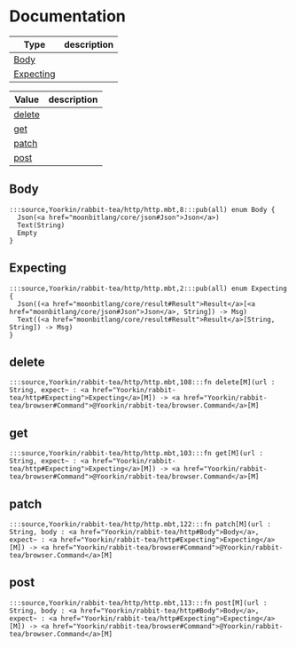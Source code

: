 # Documentation
|Type|description|
|---|---|
|[Body](#Body)||
|[Expecting](#Expecting)||

|Value|description|
|---|---|
|[delete](#delete)||
|[get](#get)||
|[patch](#patch)||
|[post](#post)||

## Body

```moonbit
:::source,Yoorkin/rabbit-tea/http/http.mbt,8:::pub(all) enum Body {
  Json(<a href="moonbitlang/core/json#Json">Json</a>)
  Text(String)
  Empty
}
```


## Expecting

```moonbit
:::source,Yoorkin/rabbit-tea/http/http.mbt,2:::pub(all) enum Expecting {
  Json((<a href="moonbitlang/core/result#Result">Result</a>[<a href="moonbitlang/core/json#Json">Json</a>, String]) -> Msg)
  Text((<a href="moonbitlang/core/result#Result">Result</a>[String, String]) -> Msg)
}
```


## delete

```moonbit
:::source,Yoorkin/rabbit-tea/http/http.mbt,108:::fn delete[M](url : String, expect~ : <a href="Yoorkin/rabbit-tea/http#Expecting">Expecting</a>[M]) -> <a href="Yoorkin/rabbit-tea/browser#Command">@Yoorkin/rabbit-tea/browser.Command</a>[M]
```


## get

```moonbit
:::source,Yoorkin/rabbit-tea/http/http.mbt,103:::fn get[M](url : String, expect~ : <a href="Yoorkin/rabbit-tea/http#Expecting">Expecting</a>[M]) -> <a href="Yoorkin/rabbit-tea/browser#Command">@Yoorkin/rabbit-tea/browser.Command</a>[M]
```


## patch

```moonbit
:::source,Yoorkin/rabbit-tea/http/http.mbt,122:::fn patch[M](url : String, body : <a href="Yoorkin/rabbit-tea/http#Body">Body</a>, expect~ : <a href="Yoorkin/rabbit-tea/http#Expecting">Expecting</a>[M]) -> <a href="Yoorkin/rabbit-tea/browser#Command">@Yoorkin/rabbit-tea/browser.Command</a>[M]
```


## post

```moonbit
:::source,Yoorkin/rabbit-tea/http/http.mbt,113:::fn post[M](url : String, body : <a href="Yoorkin/rabbit-tea/http#Body">Body</a>, expect~ : <a href="Yoorkin/rabbit-tea/http#Expecting">Expecting</a>[M]) -> <a href="Yoorkin/rabbit-tea/browser#Command">@Yoorkin/rabbit-tea/browser.Command</a>[M]
```

